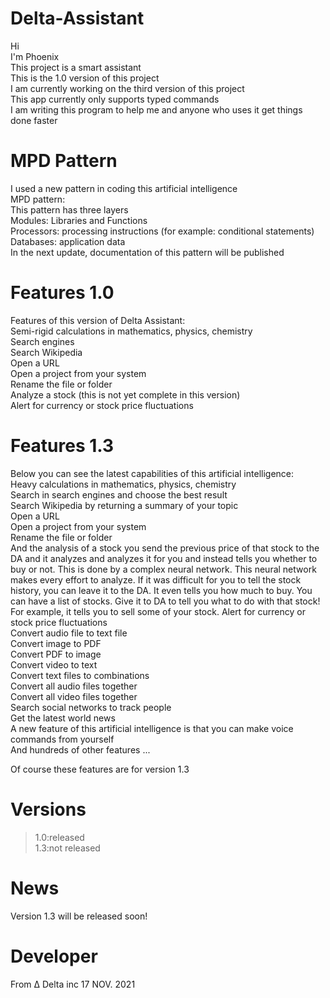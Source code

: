 # Delta-Assistant
Hi <br/>
I'm Phoenix <br/>
This project is a smart assistant <br/>
This is the 1.0 version of this project <br/>
I am currently working on the third version of this project <br/>
This app currently only supports typed commands <br/>
I am writing this program to help me and anyone who uses it get things done faster <br/>

# MPD Pattern
I used a new pattern in coding this artificial intelligence <br/>
MPD pattern: <br/>
This pattern has three layers <br/>
Modules: Libraries and Functions <br/>
Processors: processing instructions (for example: conditional statements) <br/>
Databases: application data <br/>
In the next update, documentation of this pattern will be published <br/>

# Features 1.0
Features of this version of Delta Assistant: <br/>
Semi-rigid calculations in mathematics, physics, chemistry <br/>
Search engines <br/>
Search Wikipedia <br/>
Open a URL <br/>
Open a project from your system <br/>
Rename the file or folder <br/>
Analyze a stock (this is not yet complete in this version) <br/>
Alert for currency or stock price fluctuations <br/>

# Features 1.3
Below you can see the latest capabilities of this artificial intelligence: <br/>
Heavy calculations in mathematics, physics, chemistry <br/>
Search in search engines and choose the best result <br/>
Search Wikipedia by returning a summary of your topic <br/>
Open a URL <br/>
Open a project from your system <br/>
Rename the file or folder <br/>
And the analysis of a stock you send the previous price of that stock to the DA and it analyzes and analyzes it for you and instead tells you whether to buy or not. This is done by a complex neural network. This neural network makes every effort to analyze. If it was difficult for you to tell the stock history, you can leave it to the DA. It even tells you how much to buy. You can have a list of stocks. Give it to DA to tell you what to do with that stock! For example, it tells you to sell some of your stock.
Alert for currency or stock price fluctuations <br/>
Convert audio file to text file <br/>
Convert image to PDF <br/>
Convert PDF to image <br/>
Convert video to text <br/>
Convert text files to combinations <br/>
Convert all audio files together <br/>
Convert all video files together <br/>
Search social networks to track people <br/>
Get the latest world news <br/>
A new feature of this artificial intelligence is that you can make voice commands from yourself <br/>
And hundreds of other features ... <br/>

Of course these features are for version 1.3 <br/>
# Versions
>1.0:released <br/>
>1.3:not released <br/>

# News
Version 1.3 will be released soon! <br/>
# Developer
From Δ Delta inc 17 NOV. 2021 <br/>
